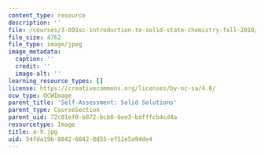 ```yaml
---
content_type: resource
description: ''
file: /courses/3-091sc-introduction-to-solid-state-chemistry-fall-2010/54fda19b884260428d55ef51e5a94de4_a-9.jpg
file_size: 4762
file_type: image/jpeg
image_metadata:
  caption: ''
  credit: ''
  image-alt: ''
learning_resource_types: []
license: https://creativecommons.org/licenses/by-nc-sa/4.0/
ocw_type: OCWImage
parent_title: 'Self-Assessment: Solid Solutions'
parent_type: CourseSection
parent_uid: 72c01ef0-b872-bcb0-6ee3-bdfffcb4cd4a
resourcetype: Image
title: a-9.jpg
uid: 54fda19b-8842-6042-8d55-ef51e5a94de4
---
```

